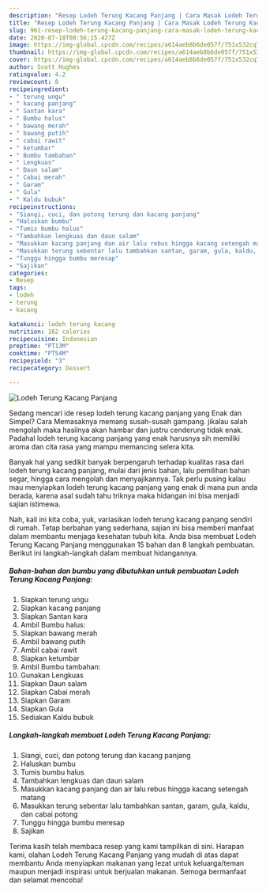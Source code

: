 ```yaml
---
description: "Resep Lodeh Terung Kacang Panjang | Cara Masak Lodeh Terung Kacang Panjang Yang Lezat Sekali"
title: "Resep Lodeh Terung Kacang Panjang | Cara Masak Lodeh Terung Kacang Panjang Yang Lezat Sekali"
slug: 961-resep-lodeh-terung-kacang-panjang-cara-masak-lodeh-terung-kacang-panjang-yang-lezat-sekali
date: 2020-07-18T08:56:15.427Z
image: https://img-global.cpcdn.com/recipes/a614aeb8b6de057f/751x532cq70/lodeh-terung-kacang-panjang-foto-resep-utama.jpg
thumbnail: https://img-global.cpcdn.com/recipes/a614aeb8b6de057f/751x532cq70/lodeh-terung-kacang-panjang-foto-resep-utama.jpg
cover: https://img-global.cpcdn.com/recipes/a614aeb8b6de057f/751x532cq70/lodeh-terung-kacang-panjang-foto-resep-utama.jpg
author: Scott Hughes
ratingvalue: 4.2
reviewcount: 8
recipeingredient:
- " terung ungu"
- " kacang panjang"
- " Santan kara"
- " Bumbu halus"
- " bawang merah"
- " bawang putih"
- " cabai rawit"
- " ketumbar"
- " Bumbu tambahan"
- " Lengkuas"
- " Daun salam"
- " Cabai merah"
- " Garam"
- " Gula"
- " Kaldu bubuk"
recipeinstructions:
- "Siangi, cuci, dan potong terung dan kacang panjang"
- "Haluskan bumbu"
- "Tumis bumbu halus"
- "Tambahkan lengkuas dan daun salam"
- "Masukkan kacang panjang dan air lalu rebus hingga kacang setengah matang"
- "Masukkan terung sebentar lalu tambahkan santan, garam, gula, kaldu, dan cabai potong"
- "Tunggu hingga bumbu meresap"
- "Sajikan"
categories:
- Resep
tags:
- lodeh
- terung
- kacang

katakunci: lodeh terung kacang 
nutrition: 162 calories
recipecuisine: Indonesian
preptime: "PT13M"
cooktime: "PT54M"
recipeyield: "3"
recipecategory: Dessert

---
```



![Lodeh Terung Kacang Panjang](https://img-global.cpcdn.com/recipes/a614aeb8b6de057f/751x532cq70/lodeh-terung-kacang-panjang-foto-resep-utama.jpg)

Sedang mencari ide resep lodeh terung kacang panjang yang Enak dan Simpel? Cara Memasaknya memang susah-susah gampang. jikalau salah mengolah maka hasilnya akan hambar dan justru cenderung tidak enak. Padahal lodeh terung kacang panjang yang enak harusnya sih memiliki aroma dan cita rasa yang mampu memancing selera kita.

Banyak hal yang sedikit banyak berpengaruh terhadap kualitas rasa dari lodeh terung kacang panjang, mulai dari jenis bahan, lalu pemilihan bahan segar, hingga cara mengolah dan menyajikannya. Tak perlu pusing kalau mau menyiapkan lodeh terung kacang panjang yang enak di mana pun anda berada, karena asal sudah tahu triknya maka hidangan ini bisa menjadi sajian istimewa.




Nah, kali ini kita coba, yuk, variasikan lodeh terung kacang panjang sendiri di rumah. Tetap berbahan yang sederhana, sajian ini bisa memberi manfaat dalam membantu menjaga kesehatan tubuh kita. Anda bisa membuat Lodeh Terung Kacang Panjang menggunakan 15 bahan dan 8 langkah pembuatan. Berikut ini langkah-langkah dalam membuat hidangannya.

<!--inarticleads1-->

##### Bahan-bahan dan bumbu yang dibutuhkan untuk pembuatan Lodeh Terung Kacang Panjang:

1. Siapkan  terung ungu
1. Siapkan  kacang panjang
1. Siapkan  Santan kara
1. Ambil  Bumbu halus:
1. Siapkan  bawang merah
1. Ambil  bawang putih
1. Ambil  cabai rawit
1. Siapkan  ketumbar
1. Ambil  Bumbu tambahan:
1. Gunakan  Lengkuas
1. Siapkan  Daun salam
1. Siapkan  Cabai merah
1. Siapkan  Garam
1. Siapkan  Gula
1. Sediakan  Kaldu bubuk




<!--inarticleads2-->

##### Langkah-langkah membuat Lodeh Terung Kacang Panjang:

1. Siangi, cuci, dan potong terung dan kacang panjang
1. Haluskan bumbu
1. Tumis bumbu halus
1. Tambahkan lengkuas dan daun salam
1. Masukkan kacang panjang dan air lalu rebus hingga kacang setengah matang
1. Masukkan terung sebentar lalu tambahkan santan, garam, gula, kaldu, dan cabai potong
1. Tunggu hingga bumbu meresap
1. Sajikan




Terima kasih telah membaca resep yang kami tampilkan di sini. Harapan kami, olahan Lodeh Terung Kacang Panjang yang mudah di atas dapat membantu Anda menyiapkan makanan yang lezat untuk keluarga/teman maupun menjadi inspirasi untuk berjualan makanan. Semoga bermanfaat dan selamat mencoba!
